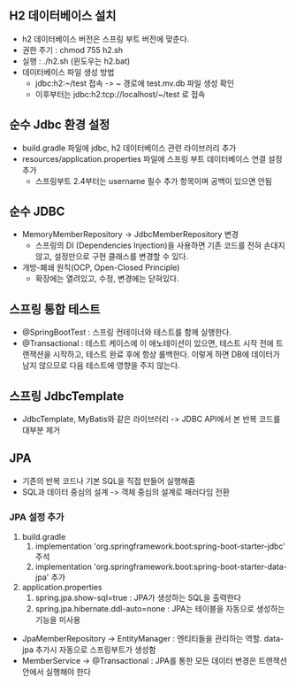 ## H2 데이터베이스 설치
+ h2 데이터베이스 버전은 스프링 부트 버전에 맞춘다.
+ 권한 주기 : chmod 755 h2.sh
+ 실행 : ./h2.sh (윈도우는 h2.bat)
+ 데이터베이스 파일 생성 방법
  + jdbc:h2:~/test 접속 -> ~ 경로에 test.mv.db 파일 생성 확인
  + 이후부터는 jdbc:h2:tcp://localhost/~/test 로 접속
  
## 순수 Jdbc 환경 설정
+ build.gradle 파일에 jdbc, h2 데이터베이스 관련 라이브러리 추가
+ resources/application.properties 파일에 스프링 부트 데이터베이스 연결 설정 추가
  + 스프링부트 2.4부터는 username 필수 추가 항목이며 공백이 있으면 안됨
  
## 순수 JDBC
+ MemoryMemberRepository -> JdbcMemberRepository 변경
  + 스프링의 DI (Dependencies Injection)을 사용하면 기존 코드를 전혀 손대지 않고, 설정만으로 구현 클래스를 변경할 수 있다.
+ 개방-폐쇄 원칙(OCP, Open-Closed Principle)
  + 확장에는 열려있고, 수정, 변경에는 닫혀있다.
  
## 스프링 통합 테스트
+ @SpringBootTest : 스프링 컨테이너와 테스트를 함께 실행한다.
+ @Transactional : 테스트 케이스에 이 애노테이션이 있으면, 테스트 시작 전에 트랜잭션을 시작하고,
테스트 완료 후에 항상 롤백한다. 이렇게 하면 DB에 데이터가 남지 않으므로 다음 테스트에 영향을 주지
않는다.

## 스프링 JdbcTemplate
+ JdbcTemplate, MyBatis와 같은 라이브러리 -> JDBC API에서 본 반복 코드를 대부분 제거

## JPA
+ 기존의 반복 코드나 기본 SQL을 직접 만들어 실행해줌
+ SQL과 데이터 중심의 설계 -> 객체 중심의 설계로 패러다임 전환
### JPA 설정 추가
1. build.gradle
   1. implementation 'org.springframework.boot:spring-boot-starter-jdbc' 주석
   2. implementation 'org.springframework.boot:spring-boot-starter-data-jpa' 추가
2. application.properties
   1. spring.jpa.show-sql=true : JPA가 생성하는 SQL을 출력한다
   2. spring.jpa.hibernate.ddl-auto=none : JPA는 테이블을 자동으로 생성하는 기능을 미사용

+ JpaMemberRepository -> EntityManager : 엔티티들을 관리하는 역할. data-jpa 추가시 자동으로 스프링부트가 생성함
+ MemberService -> @Transactional : JPA를 통한 모든 데이터 변경은 트랜잭션 안에서 실행해야 한다